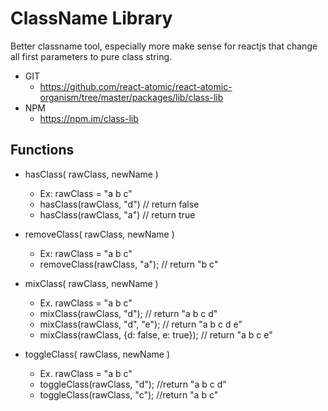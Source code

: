 ClassName Library
===============
Better classname tool, especially more make sense for reactjs that change all first parameters to pure class string.
   * GIT
      * https://github.com/react-atomic/react-atomic-organism/tree/master/packages/lib/class-lib
   * NPM
      * https://npm.im/class-lib

## Functions
   * hasClass( rawClass, newName )
      * Ex: rawClass = "a b c"
      * hasClass(rawClass, "d") // return false
      * hasClass(rawClass, "a") // return true
      
   * removeClass( rawClass, newName )
      * Ex: rawClass = "a b c"
      * removeClass(rawClass, "a"); // return "b c"

   * mixClass( rawClass, newName )
      * Ex. rawClass = "a b c"
      * mixClass(rawClass, "d"); // return "a b c d"
      * mixClass(rawClass, "d", "e"); // return "a b c d e"
      * mixClass(rawClass, {d: false, e: true}); // return "a b c e"

   * toggleClass( rawClass, newName )
      * Ex. rawClass = "a b c"
      * toggleClass(rawClass, "d"); //return "a b c d"
      * toggleClass(rawClass, "c"); //return "a b c"
